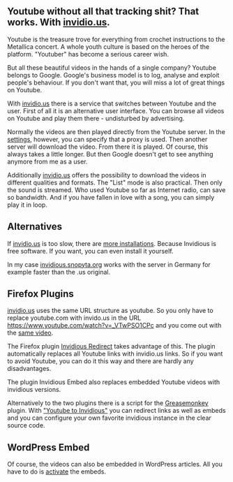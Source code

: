 ## Youtube without all that tracking shit? That works. With [invidio.us](https://invidio.us/).

Youtube is the treasure trove for everything from crochet instructions to the Metallica concert. A whole youth culture is based on the heroes of the platform. "Youtuber" has become a serious career wish.

But all these beautiful videos in the hands of a single company? Youtube belongs to Google. Google's business model is to log, analyse and exploit people's behaviour. If you don't want that, you will miss a lot of great things on Youtube.

With [invidio.us](https://invidio.us/) there is a service that switches between Youtube and the user. First of all it is an alternative user interface. You can browse all videos on Youtube and play them there - undisturbed by advertising.

Normally the videos are then played directly from the Youtube server. In the [settings](https://invidio.us/preferences), however, you can specify that a proxy is used. Then another server will download the video. From there it is played. Of course, this always takes a little longer. But then Google doesn't get to see anything anymore from me as a user.

Additionally [invidio.us](https://invidio.us/preferences) offers the possibility to download the videos in different qualities and formats. The "List" mode is also practical. Then only the sound is streamed. Who used Youtube so far as Internet radio, can save so bandwidth. And if you have fallen in love with a song, you can simply play it in loop.

## Alternatives

If [invidio.us](https://invidio.us/) is too slow, there are [more installations](https://github.com/omarroth/invidious/wiki/Invidious-Instances#list-of-public-invidious-instances). Because Invidious is free software. If you want, you can even install it yourself.

In my case [invidious.snopyta.org](https://invidious.snopyta.org/) works with the server in Germany for example faster than the .us original.

## Firefox Plugins

[invidio.us](https://invidio.us/) uses the same URL structure as youtube. So you only have to replace youtube.com with invido.us in the URL https://www.youtube.com/watch?v=_VTwPSO1CPc and you come out with the [same video](https://invidio.us/watch?v=_VTwPSO1CPc).

The Firefox plugin [Invidious Redirect](https://addons.mozilla.org/de/firefox/addon/hooktube-redirect/?src=search) takes advantage of this. The plugin automatically replaces all Youtube links with invidio.us links. So if you want to avoid Youtube, you can do it this way and there are hardly any disadvantages.

The plugin Invidious Embed also replaces embedded Youtube videos with invidious versions.

Alternatively to the two plugins there is a script for the [Greasemonkey](https://addons.mozilla.org/de/firefox/addon/greasemonkey/?src=search) plugin. With ["Youtube to Invidious"](https://greasyfork.org/en/scripts/375264-youtube-to-invidious) you can redirect links as well as embeds and you can configure your own favorite invidious instance in the clear source code.

## WordPress Embed

Of course, the videos can also be embedded in WordPress articles. All you have to do is [activate](https://gist.github.com/ngm/868e7ae1617fd41a185eddc4599681f0) the embeds.
